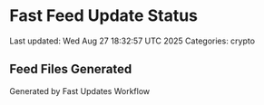 # Fast Feed Update Status
Last updated: Wed Aug 27 18:32:57 UTC 2025
Categories: crypto

## Feed Files Generated

Generated by Fast Updates Workflow
